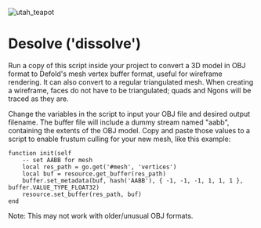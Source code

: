 ![utah_teapot](https://github.com/Wolfe2x7/Desolve/assets/72348938/1151225f-dd9f-4b3e-aa6c-c26b97ea1902)
# Desolve ('dissolve')
Run a copy of this script inside your project to convert a 3D model in OBJ format to Defold's mesh vertex buffer format, useful for wireframe rendering. It can also convert to a regular triangulated mesh. When creating a wireframe, faces do not have to be triangulated; quads and Ngons will be traced as they are.

Change the variables in the script to input your OBJ file and desired output filename. The buffer file will include a dummy stream named "aabb", containing the extents of the OBJ model. Copy and paste those values to a script to enable frustum culling for your new mesh, like this example:
```
function init(self
	-- set AABB for mesh
	local res_path = go.get('#mesh', 'vertices')
	local buf = resource.get_buffer(res_path)
	buffer.set_metadata(buf, hash('AABB'), { -1, -1, -1, 1, 1, 1 }, buffer.VALUE_TYPE_FLOAT32)
	resource.set_buffer(res_path, buf)
end
```

Note: This may not work with older/unusual OBJ formats.

